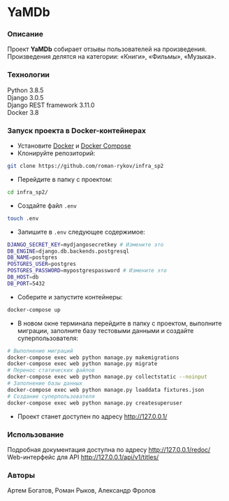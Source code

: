 # YaMDb
### Описание
Проект **YaMDb** собирает отзывы пользователей на произведения. Произведения делятся на категории: «Книги», «Фильмы», «Музыка».
### Технологии
Python 3.8.5  
Django 3.0.5  
Django REST framework 3.11.0  
Docker 3.8
### Запуск проекта в Docker-контейнерах
- Установите [Docker](https://www.docker.com/get-started) и [Docker Compose](https://docs.docker.com/compose/install/)
- Клонируйте репозиторий:
```bash
git clone https://github.com/roman-rykov/infra_sp2
```
- Перейдите в папку с проектом:
```bash
cd infra_sp2/
```
- Создайте файл `.env`
```bash
touch .env
```
- Запишите в `.env` следующее содержимое:
```bash
DJANGO_SECRET_KEY=mydjangosecretkey # Измените это
DB_ENGINE=django.db.backends.postgresql
DB_NAME=postgres
POSTGRES_USER=postgres
POSTGRES_PASSWORD=mypostgrespassword # Измените это
DB_HOST=db
DB_PORT=5432

```
- Cоберите и запустите контейнеры:
```bash
docker-compose up
```
- В новом окне терминала перейдите в папку с проектом, выполните миграции, заполните базу тестовыми данными и создайте суперпользователя:
```bash
# Выполнение миграций
docker-compose exec web python manage.py makemigrations
docker-compose exec web python manage.py migrate
# Перенос статических файлов
docker-compose exec web python manage.py collectstatic --noinput 
# Заполнение базы данных
docker-compose exec web python manage.py loaddata fixtures.json
# Создание суперпользователя
docker-compose exec web python manage.py createsuperuser
```
- Проект станет доступен по адресу http://127.0.0.1/
### Использование
Подробная документация доступна по адресу http://127.0.0.1/redoc/  
Web-интерфейс для API http://127.0.0.1/api/v1/titles/
### Авторы
Артем Богатов, Роман Рыков, Александр Фролов
